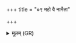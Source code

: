 +++
title = "०९ महो वै नामैता"

+++
<details><summary>मूलम् (GR)</summary>

महो वै नामैता आपो यद् वर्षं  
तासां पर्जन्यो ऽधिपतिः ।  
यो वा एता मह आपो वेद पर्जन्यम् अधिपतिम् ।  
महस्वी मित्रबाहो भवत्य्  
उतैनेन स्वा नन्दन्त्य् अस्माकम् अयम् इति  
तस्मात् सर्वो वृष्टे महीयते  
ऽधिपतिः (…) ॥ +++(see 1e)+++
</details>